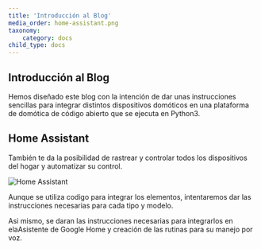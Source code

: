 ```yaml
---
title: 'Introducción al Blog'
media_order: home-assistant.png
taxonomy:
    category: docs
child_type: docs
---
```


## Introducción al Blog
Hemos diseñado este blog con la intención de dar unas instrucciones sencillas
para integrar distintos dispositivos domóticos en una plataforma de domótica
de código abierto que se ejecuta en Python3.

## Home Assistant

También te da la posibilidad de rastrear y controlar todos los dispositivos del hogar y automatizar su control.

![Home Assistant](home-assistant.png)

Aunque se utiliza codigo para integrar los elementos, intentaremos dar las instrucciones necesarias para cada tipo y modelo.

Asi mismo, se daran las instrucciones necesarias para integrarlos en elaAsistente de Google Home y creación de las rutinas para su manejo por voz. 
